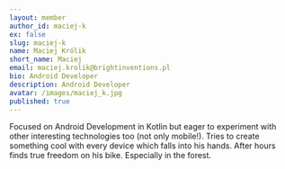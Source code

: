 ```yaml
---
layout: member
author_id: maciej-k
ex: false
slug: maciej-k
name: Maciej Królik
short_name: Maciej
email: maciej.krolik@brightinventions.pl
bio: Android Developer
description: Android Developer
avatar: /images/maciej_k.jpg
published: true
---
```

Focused on Android Development in Kotlin but eager to experiment with other interesting technologies too (not only mobile!). Tries to create something cool with every device which falls into his hands. After hours finds true freedom on his bike. Especially in the forest.